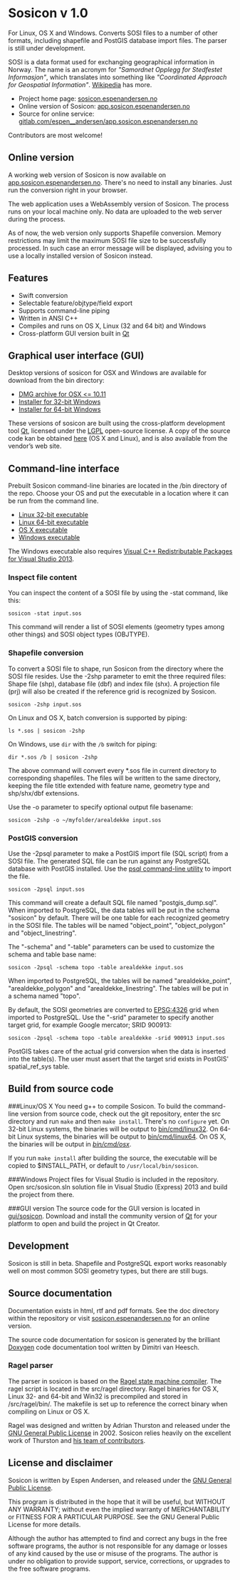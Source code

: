 # Sosicon v 1.0
For Linux, OS X and Windows. Converts SOSI files to a number of other formats, including shapefile and
PostGIS database import files. The parser is still under development.

SOSI is a data format used for exchanging geographical information in Norway. The name is an acronym
for _"Samordnet Opplegg for Stedfestet Informasjon"_, which translates into something like
_"Coordinated Approach for Geospatial Information"_. [Wikipedia](https://en.wikipedia.org/wiki/SOSI)
has more.

* Project home page: [sosicon.espenandersen.no](http://sosicon.espenandersen.no/)
* Online version of Sosicon: [app.sosicon.espenandersen.no](https://app.sosicon.espenandersen.no)
* Source for online service: [gitlab.com/espen__andersen/app.sosicon.espenandersen.no](https://gitlab.com/espen__andersen/app.sosicon.espenandersen.no)

Contributors are most welcome!

## Online version
A working web version of Sosicon is now available on [app.sosicon.espenandersen.no](https://app.sosicon.espenandersen.no).
There's no need to install any binaries. Just run the conversion right in your browser.

The web application uses a WebAssembly version of Sosicon. The process runs on your local machine only.
No data are uploaded to the web server during the process.

As of now, the web version only supports Shapefile conversion. Memory restrictions may limit the maximum SOSI
file size to be successfully processed. In such case an error message will be displayed, advising you to use a
locally installed version of Sosicon instead.

## Features
*  Swift conversion
*  Selectable feature/objtype/field export
*  Supports command-line piping
*  Written in ANSI C++
*  Compiles and runs on OS X, Linux (32 and 64 bit) and Windows
*  Cross-platform GUI version built in [Qt](http://qt.io)

## Graphical user interface (GUI)
Desktop versions of sosicon for OSX and Windows are available for download from the bin directory:

* [DMG archive for OSX <= 10.11](https://github.com/espena/sosicon/blob/master/bin/gui/osx/sosicon_v1.0_osx.dmg?raw=true)
* [Installer for 32-bit Windows](https://github.com/espena/sosicon/blob/master/bin/gui/win/x86/sosicon_v1.0_gui_setup_x86.exe?raw=true)
* [Installer for 64-bit Windows](https://github.com/espena/sosicon/blob/master/bin/gui/win/x64/sosicon_v1.0_gui_setup_x64.exe?raw=true)

These versions of sosicon are built using the cross-platform development tool [Qt](http://qt.io),
licensed under the [LGPL](http://www.gnu.org/licenses/lgpl-3.0.html) open-source license. A copy of the source
code kan be obtained [here](http://sosicon.espenandersen.no/qt/single/qt-everywhere-opensource-src-5.6.0.tar.gz)
(OS X and Linux), and is also available from the vendor’s web site.

## Command-line interface
Prebuilt Sosicon command-line binaries are located in the /bin directory of the repo. Choose your OS and put the
executable in a location where it can be run from the command line.

* [Linux 32-bit executable](https://github.com/espena/sosicon/blob/master/bin/cmd/linux32/sosicon?raw=true)
* [Linux 64-bit executable](https://github.com/espena/sosicon/blob/master/bin/cmd/linux64/sosicon?raw=true)
* [OS X executable](https://github.com/espena/sosicon/blob/master/bin/cmd/osx/sosicon?raw=true)
* [Windows executable](https://github.com/espena/sosicon/blob/master/bin/cmd/win/sosicon.exe?raw=true)

The Windows executable also requires
[Visual C++ Redistributable Packages for Visual Studio 2013](http://www.microsoft.com/en-us/download/details.aspx?id=40784).

### Inspect file content
You can inspect the content of a SOSI file by using the -stat command, like this:

`sosicon -stat input.sos`

This command will render a list of SOSI elements (geometry types among other things) and SOSI
object types (OBJTYPE).

### Shapefile conversion

To convert a SOSI file to shape, run Sosicon from the directory where the SOSI file
resides. Use the -2shp parameter to emit the three required files: Shape file (shp), database
file (dbf) and index file (shx). A projection file (prj) will also be created if the
reference grid is recognized by Sosicon.

`sosicon -2shp input.sos`

On Linux and OS X, batch conversion is supported by piping:

`ls *.sos | sosicon -2shp`

On Windows, use `dir` with the `/b` switch for piping:

`dir *.sos /b | sosicon -2shp`

The above command will convert every *.sos file in current directory to corresponding shapefiles.
The files will be written to the same directory, keeping the file title extended with feature name,
geometry type and shp/shx/dbf extensions.

Use the -o parameter to specify optional output file basename:

`sosicon -2shp -o ~/myfolder/arealdekke input.sos`

### PostGIS conversion

Use the -2psql parameter to make a PostGIS import file (SQL script) from a SOSI file. The generated
SQL file can be run against any PostgreSQL database with PostGIS installed. Use the
[psql command-line utility](http://www.postgresql.org/docs/9.3/static/app-psql.html) to import the file.

`sosicon -2psql input.sos`

This command will create a default SQL file named "postgis_dump.sql". When imported to PostgreSQL, the
data tables will be put in the schema "sosicon" by default. There will be one table for each recognized
geometry in the SOSI file. The tables will be named "object_point", "object_polygon" and "object_linestring".

The "-schema" and "-table" parameters can be used to customize the schema and table base name:

`sosicon -2psql -schema topo -table arealdekke input.sos`

When imported to PostgreSQL, the tables will be named "arealdekke_point", "arealdekke_polygon" and
"arealdekke_linestring". The tables will be put in a schema named "topo".

By default, the SOSI geometries are converted to [EPSG:4326](http://spatialreference.org/ref/epsg/4623/)
grid when imported to PostgreSQL. Use the "-srid" parameter to specify another target grid, for example
Google mercator; SRID 900913:

`sosicon -2psql -schema topo -table arealdekke -srid 900913 input.sos`

PostGIS takes care of the actual grid conversion when the data is inserted into the table(s). The user
must assert that the target srid exists in PostGIS' spatial_ref_sys table.

## Build from source code

###Linux/OS X
You need g++ to compile Sosicon. To build the command-line version from source code, check out the git
repository, enter the src directory and run `make` and then `make install`. There's no `configure` yet.
On 32-bit Linux systems, the binaries will be output to [bin/cmd/linux32](https://github.com/espena/sosicon/tree/master/bin/cmd/linux32).
On 64-bit Linux systems, the binaries will be output to [bin/cmd/linux64](https://github.com/espena/sosicon/tree/master/bin/cmd/linux64).
On OS X, the binaries will be output in <em>[bin/cmd/osx](https://github.com/espena/sosicon/tree/master/bin/cmd/osx)</em>.

If you run `make install` after building the source, the executable will be copied to $INSTALL_PATH,
or default to `/usr/local/bin/sosicon`.

###Windows
Project files for Visual Studio is included in the repository. Open src/sosicon.sln solution
file in Visual Studio (Express) 2013 and build the project from there.

###GUI version
The source code for the GUI version is located in [gui/sosicon](https://github.com/espena/sosicon/tree/master/gui/sosicon).
Download and install the community version of [Qt](http://qt.io) for your platform to open and build the project in Qt Creator.

## Development
Sosicon is still in beta. Shapefile and PostgreSQL export works reasonably well on most common SOSI geometry types, but there are still bugs.

## Source documentation
Documentation exists in html, rtf and pdf formats. See the doc directory within the repository or visit
[sosicon.espenandersen.no](http://sosicon.espenandersen.no/) for an online version.

The source code documentation for sosicon is generated by the brilliant [Doxygen](http://www.stack.nl/~dimitri/doxygen/)
code documentation tool written by Dimitri van Heesch.

### Ragel parser
The parser in sosicon is based on the [Ragel state machine compiler](http://www.complang.org/ragel/).
The ragel script is located in the src/ragel directory. Ragel binaries for OS X, Linux 32- and 64-bit and
Win32 is precompiled and stored in /src/ragel/bin/. The makefile is set up to reference the correct binary
when compiling on Linux or OS X.

Ragel was designed and written by Adrian Thurston and released under the
[GNU General Public License](http://www.gnu.org/licenses/gpl.txt) in 2002. Sosicon relies heavily
on the excellent work of Thurston and [his team of contributors](http://www.complang.org/ragel/CREDITS).

## License and disclaimer
Sosicon is written by Espen Andersen, and released under the [GNU General Public License](http://www.gnu.org/licenses/gpl.txt).

This program is distributed in the hope that it will be useful, but WITHOUT ANY WARRANTY; without even the implied warranty of
MERCHANTABILITY or FITNESS FOR A PARTICULAR PURPOSE.  See the GNU General Public License for more details.

Although the author has attempted to find and correct any bugs in the free software programs, the author is not responsible
for any damage or losses of any kind caused by the use or misuse of the programs. The author is under no obligation to provide
support, service, corrections, or upgrades to the free software programs.
